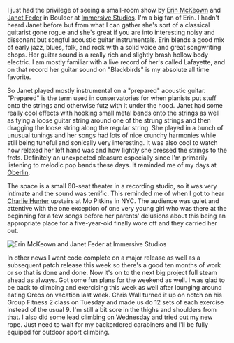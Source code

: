 I just had the privilege of seeing a small-room show by [Erin McKeown](http://www.erinmckeown.com/) and [Janet Feder](http://www.janetfeder.com/) in Boulder at [Immersive Studios](http://immersivestudios.com/). I'm a big fan of Erin. I hadn't heard Janet before but from what I can gather she's sort of a classical guitarist gone rogue and she's great if you are into interesting noisy and dissonant but songful acoustic guitar instrumentals. Erin blends a good mix of early jazz, blues, folk, and rock with a solid voice and great songwriting chops. Her guitar sound is a really rich and slightly brash hollow body electric. I am mostly familiar with a live record of her's called Lafayette, and on that record her guitar sound on "Blackbirds" is my absolute all time favorite.

So Janet played mostly instrumental on a "prepared" acoustic guitar. "Prepared" is the term used in conservatories for when pianists put stuff onto the strings and otherwise futz with it under the hood. Janet had some really cool effects with hooking small metal bands onto the strings as well as tying a loose guitar string around one of the strung strings and then dragging the loose string along the regular string. She played in a bunch of unusual tunings and her songs had lots of nice crunchy harmonies while still being tuneful and sonically very interesting. It was also cool to watch how relaxed her left hand was and how lightly she pressed the strings to the frets. Definitely an unexpected pleasure especially since I'm primarily listening to melodic pop bands these days. It reminded me of my days at [Oberlin](http://www.oberlin.edu/con/).

The space is a small 60-seat theater in a recording studio, so it was very intimate and the sound was terrific. This reminded me of when I got to hear [Charlie Hunter](http://www.charliehunter.com/) upstairs at Mo Pitkins in NYC. The audience was quiet and attentive with the one exception of one very young girl who was there at the beginning for a few songs before her parents' delusions about this being an appropriate place for a five-year-old finally wore off and they carried her out.

![Erin McKeown and Janet Feder at Immersive Studios](/photos/summer_2010/034_duet.jpg)

In other news I went code complete on a major release as well as a subsequent patch release this week so there's a good ten months of work or so that is done and done. Now it's on to the next big project full steam ahead as always. Got some fun plans for the weekend as well. I was glad to be back to climbing and exercising this week as well after lounging around eating Oreos on vacation last week. Chris Wall turned it up on notch on his Group Fitness 2 class on Tuesday and made us do 12 sets of each exercise instead of the usual 9\. I'm still a bit sore in the thighs and shoulders from that. I also did some lead climbing on Wednesday and tried out my new rope. Just need to wait for my backordered carabiners and I'll be fully equiped for outdoor sport climbing.